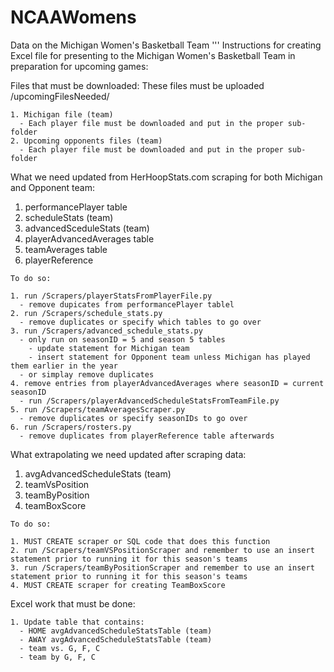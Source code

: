 # NCAAWomens
Data on the Michigan Women's Basketball Team
'''
Instructions for creating Excel file for presenting to the Michigan Women's Basketball Team in preparation for upcoming games:

Files that must be downloaded:
These files must be uploaded /upcomingFilesNeeded/

    1. Michigan file (team)
      - Each player file must be downloaded and put in the proper sub-folder
    2. Upcoming opponents files (team)
      - Each player file must be downloaded and put in the proper sub-folder

What we need updated from HerHoopStats.com scraping for both Michigan and Opponent team:

  1. performancePlayer table
  2. scheduleStats (team)
  3. advancedSceduleStats (team)
  4. playerAdvancedAverages table 
  5. teamAverages table
  6. playerReference
  
    To do so:
    
    1. run /Scrapers/playerStatsFromPlayerFile.py 
      - remove dupicates from performancePlayer tablel
    2. run /Scrapers/schedule_stats.py
      - remove duplicates or specify which tables to go over
    3. run /Scrapers/advanced_schedule_stats.py
      - only run on seasonID = 5 and season 5 tables
        - update statement for Michigan team
        - insert statement for Opponent team unless Michigan has played them earlier in the year
      - or simplay remove duplicates
    4. remove entries from playerAdvancedAverages where seasonID = current seasonID
      - run /Scrapers/playerAdvancedScheduleStatsFromTeamFile.py
    5. run /Scrapers/teamAveragesScraper.py
      - remove duplicates or specify seasonIDs to go over
    6. run /Scrapers/rosters.py
      - remove duplicates from playerReference table afterwards

What extrapolating we need updated after scraping data:

  1. avgAdvancedScheduleStats (team)
  2. teamVsPosition
  3. teamByPosition
  4. teamBoxScore
  
    To do so:
    
    1. MUST CREATE scraper or SQL code that does this function
    2. run /Scrapers/teamVSPositionScraper and remember to use an insert statement prior to running it for this season's teams
    3. run /Scrapers/teamByPositionScraper and remember to use an insert statement prior to running it for this season's teams
    4. MUST CREATE scraper for creating TeamBoxScore 

Excel work that must be done:

    1. Update table that contains:
      - HOME avgAdvancedScheduleStatsTable (team)
      - AWAY avgAdvancedScheduleStatsTable (team)
      - team vs. G, F, C
      - team by G, F, C

